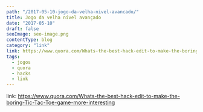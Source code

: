 ```yaml
---
path: "/2017-05-10-jogo-da-velha-nivel-avancado/"
title: Jogo da velha nível avançado
date: "2017-05-10"
draft: false
seoImage: seo-image.png
contentType: blog
category: "link"
link: https://www.quora.com/Whats-the-best-hack-edit-to-make-the-boring-Tic-Tac-Toe-game-more-interesting
tags:
  - jogos
  - quora
  - hacks
  - link
---
```


link: https://www.quora.com/Whats-the-best-hack-edit-to-make-the-boring-Tic-Tac-Toe-game-more-interesting
